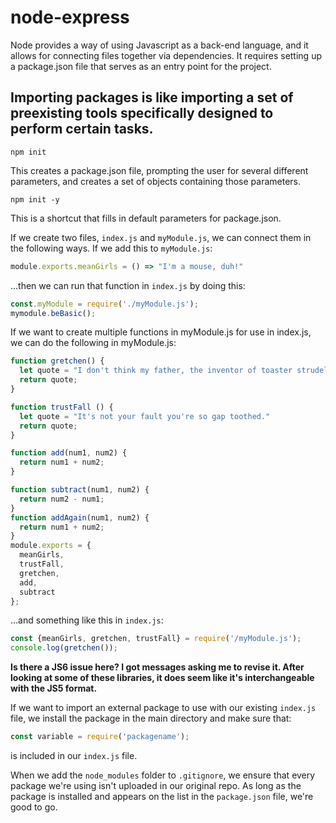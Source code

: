 # node-express

Node provides a way of using Javascript as a back-end language, and it allows for connecting files together via dependencies. It requires setting up a package.json file that serves as an entry point for the project.

## Importing packages is like importing a set of preexisting tools specifically designed to perform certain tasks.

```
npm init
```
This creates a package.json file, prompting the user for several different parameters, and creates a set of objects containing those parameters.

```
npm init -y
```

This is a shortcut that fills in default parameters for package.json.

If we create two files, ```index.js``` and ```myModule.js```, we can connect them in the following ways. If we add this to ```myModule.js```:

```js
module.exports.meanGirls = () => "I'm a mouse, duh!"
```
...then we can run that function in ```index.js``` by doing this:

```js
const.myModule = require('./myModule.js');
mymodule.beBasic();
```
If we want to create multiple functions in myModule.js for use in index.js, we can do the following in myModule.js:

```js
function gretchen() {
  let quote = "I don't think my father, the inventor of toaster strudel, would appreciate that."
  return quote;
}

function trustFall () {
  let quote = "It's not your fault you're so gap toothed."
  return quote;
}

function add(num1, num2) {
  return num1 + num2;
}

function subtract(num1, num2) {
  return num2 - num1;
}
function addAgain(num1, num2) {
  return num1 + num2;
}
module.exports = {
  meanGirls,
  trustFall,
  gretchen,
  add,
  subtract
};
```
...and something like this in ```index.js```:

```js
const {meanGirls, gretchen, trustFall} = require('/myModule.js');
console.log(gretchen());
```
**Is there a JS6 issue here? I got messages asking me to revise it. After looking at some of these libraries, it does seem like it's interchangeable with the JS5 format.**

If we want to import an external package to use with our existing ```index.js``` file, we install the package in the main directory and make sure that:
```js
const variable = require('packagename');
```
is included in our ```index.js``` file.

When we add the ```node_modules``` folder to ```.gitignore```, we ensure that every package we're using isn't uploaded in our original repo. As long as the package is installed and appears on the list in the ```package.json``` file, we're good to go.
